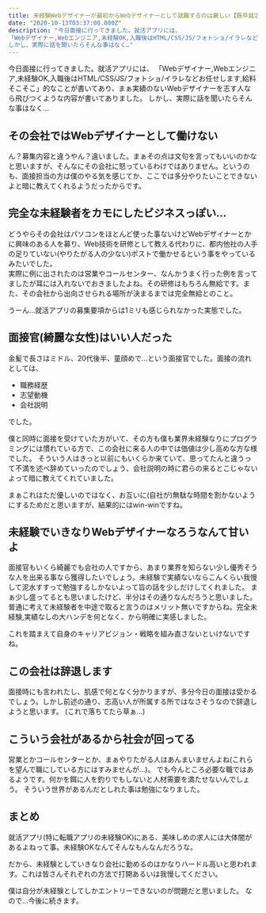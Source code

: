 ```yaml
---
title: 未経験Webデザイナーが最初からWebデザイナーとして就職するのは厳しい【既卒就活】part1
date: "2020-10-13T03:37:00.000Z"
description: "今日面接に行ってきました。就活アプリには、
「Webデザイナー,Webエンジニア,未経験OK,入職後はHTML/CSS/JS/フォトショ/イラレなどお任せします,給料そこそこ」的なことが書いてあり、まぁ実績のないWebデザイナーを志す人なら飛びつくような内容が書いてありました。
しかし、実際に話を聞いたらそんな事はなく…"
---
```


今日面接に行ってきました。就活アプリには、
「Webデザイナー,Webエンジニア,未経験OK,入職後はHTML/CSS/JS/フォトショ/イラレなどお任せします,給料そこそこ」的なことが書いてあり、まぁ実績のないWebデザイナーを志す人なら飛びつくような内容が書いてありました。
しかし、実際に話を聞いたらそんな事はなく…

## その会社ではWebデザイナーとして働けない
ん？募集内容と違うやん？違いました。まぁその点は文句を言ってもいいのかなと思いますが、そんなにその会社に怒っているわけではありません。というのも、面接担当の方は僕のやる気を感じてか、ここでは多分やりたいことできないよと暗に教えてくれるようだったからです。

## 完全な未経験者をカモにしたビジネスっぽい…
どうやらその会社はパソコンをほとんど使った事ないけどWebデザイナーとかに興味のある人を募り、Web技術を研修として教える代わりに、都内他社の人手の足りていない(やりたがる人の少ない)ポストで働かせるという事をやっているみたいでした。  
実際に例に出されたのは営業やコールセンター、なんかうまく行った例を言ってましたが耳には入れないでおきましたよね。その研修はもちろん無給です。また、その会社から出向させられる場所が決まるまでは完全無給とのこと。  
  
うーん…就活アプリの募集要項からは1ミリも感じられなかった実態でした。

## 面接官(綺麗な女性)はいい人だった
金髪で長さはミドル、20代後半、童顔めで…という面接官でした。面接の流れとしては、
- 職務経歴
- 志望動機
- 会社説明

でした。

僕と同時に面接を受けていた方がいて、その方も僕も業界未経験なりにプログラミングには慣れている方で、この会社に来る人の中では価値は少し高めな方な様でした。  そういう人はきっと以前にもいくらか来ていて、思ってたんと違うって不満を述べ辞めていったのでしょう、会社説明の時に君らの来るとこじゃないよって暗に教えてくれていました。

まぁこれはただ優しいのではなく、お互いに(自社が)無駄な時間を割かないようにするためだと思いますが、結果的にはwin-winですね。

## 未経験でいきなりWebデザイナーなろうなんて甘いよ
面接官もいくら綺麗でも会社の人ですから、あまり業界を知らない少し優秀そうな人を出来る事なら獲得したいでしょう。未経験で実績ないならこんくらい我慢して泥水すすって勉強するしかないよって旨の話を少しだけしてくれました。  まぁ少し盛ってるとも思いましたけど、半分はその通りなんだろうと思いました。普通に考えて未経験者を中途で取ると言うのはメリット無いですからね。完全未経験,実績なしの大ハンデを何となく、から明確に実感しました。

これを踏まえて自身のキャリアビジョン・戦略を組み直さないといけないですね。

## この会社は辞退します
面接時にも言われたし、肌感で何となく分かりますが、多分今日の面接は受かるでしょう。しかし前述の通り、志高い人が所属する所ではなさそうなので辞退しようと思います。
(これで落ちてたら草ぁ…)

## こういう会社があるから社会が回ってる
営業とかコールセンターとか、まぁやりたがる人はあんまいませんよね(これらを望んで職にしている方にはすみませんが…)。  でも今んところ必要な職ではあるようです。何かを餌に人を釣りでもしないと人材需要を満たせないんでしょう。  そういう世界があるんだとしれた事は勉強になりました。

## まとめ
就活アプリ(特に転職アプリの未経験OK)にある、美味しめの求人には大体闇があるよねって事。未経験OKなんてそんなもんなんだろうな。  
  
だから、未経験としていきなり会社に勤めるのはかなりハードル高いと思われます。これは皆さんそれぞれの方法で打開あるいは我慢してください。

僕は自分が未経験としてしかエントリーできないのが問題だと思いました。
なので…今後に続きます。